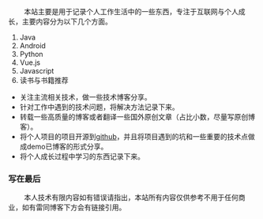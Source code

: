 &ensp;&ensp;&ensp;&ensp; 本站主要是用于记录个人工作生活中的一些东西，专注于互联网与个人成长，主要内容分为以下几个方面。

1. Java
2. Android
3. Python 
4. Vue.js
5. Javascript
6. 读书与书籍推荐
   

* 关注主流相关技术，做一些技术博客分享。
* 针对工作中遇到的技术问题，将解决方法记录下来。
* 转载一些高质量的博客或者翻译一些国外原创文章（占比小数，尽量写原创博客）。
* 将个人项目的项目开源到[github][1]，并且将项目遇到的坑和一些重要的技术点做成demo已博客的形式分享。
* 将个人成长过程中学习的东西记录下来。


### 写在最后
&ensp;&ensp;&ensp;&ensp; 本人技术有限内容如有错误请指出，本站所有内容仅供参考不用于任何商业，如有雷同博客下方会有链接引用。


[1]: https://github.com/GitACDreamer